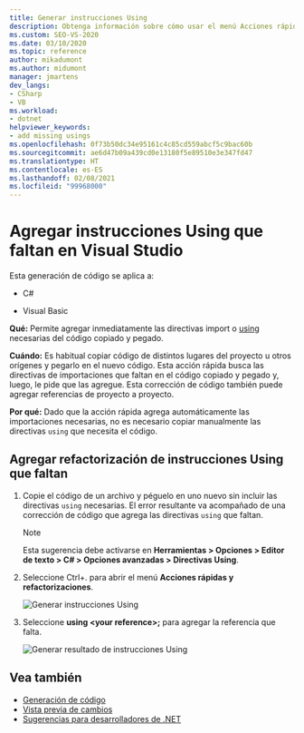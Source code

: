 ```yaml
---
title: Generar instrucciones Using
description: Obtenga información sobre cómo usar el menú Acciones rápidas y refactorizaciones para agregar inmediatamente las importaciones necesarias o directivas de uso para el código de copia y pegado.
ms.custom: SEO-VS-2020
ms.date: 03/10/2020
ms.topic: reference
author: mikadumont
ms.author: midumont
manager: jmartens
dev_langs:
- CSharp
- VB
ms.workload:
- dotnet
helpviewer_keywords:
- add missing usings
ms.openlocfilehash: 0f73b50dc34e95161c4c85cd559abcf5c9bac60b
ms.sourcegitcommit: ae6d47b09a439cd0e13180f5e89510e3e347fd47
ms.translationtype: HT
ms.contentlocale: es-ES
ms.lasthandoff: 02/08/2021
ms.locfileid: "99968000"
---
```

# <a name="add-missing-usings-in-visual-studio"></a>Agregar instrucciones Using que faltan en Visual Studio

Esta generación de código se aplica a:

- C#

- Visual Basic

**Qué:** Permite agregar inmediatamente las directivas import o [using](/dotnet/csharp/language-reference/keywords/using-directive) necesarias del código copiado y pegado.

**Cuándo:** Es habitual copiar código de distintos lugares del proyecto u otros orígenes y pegarlo en el nuevo código. Esta acción rápida busca las directivas de importaciones que faltan en el código copiado y pegado y, luego, le pide que las agregue. Esta corrección de código también puede agregar referencias de proyecto a proyecto.

**Por qué:** Dado que la acción rápida agrega automáticamente las importaciones necesarias, no es necesario copiar manualmente las directivas `using` que necesita el código.

## <a name="add-missing-usings-refactoring"></a>Agregar refactorización de instrucciones Using que faltan

1. Copie el código de un archivo y péguelo en uno nuevo sin incluir las directivas `using` necesarias. El error resultante va acompañado de una corrección de código que agrega las directivas `using` que faltan.

    > [!NOTE]
    > Esta sugerencia debe activarse en **Herramientas > Opciones > Editor de texto > C# > Opciones avanzadas > Directivas Using**.

2. Seleccione Ctrl+. para abrir el menú **Acciones rápidas y refactorizaciones**.

    ![Generar instrucciones Using](media/generate-using-codefix.png)

3. Seleccione **using \<your reference\>;** para agregar la referencia que falta.

    ![Generar resultado de instrucciones Using](media/generate-using-result.png)

## <a name="see-also"></a>Vea también

- [Generación de código](../code-generation-in-visual-studio.md)
- [Vista previa de cambios](../../ide/preview-changes.md)
- [Sugerencias para desarrolladores de .NET](../csharp-developer-productivity.md)
